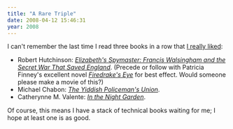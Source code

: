 ```yaml
---
title: "A Rare Triple"
date: 2008-04-12 15:46:31
year: 2008
---
```

I can't remember the last time I read three books in a row that <a href="http://www.librarything.com/catalog/gvwilson">I really liked</a>:
<ul>
  <li>Robert Hutchinson: <em><a href="http://www.amazon.com/Elizabeths-Spymaster-Francis-Walsingham-England/dp/0312368224">Elizabeth's Spymaster: Francis Walsingham and the Secret War That Saved England</a></em>. (Precede or follow with Patricia Finney's excellent novel <em><a href="http://www.amazon.com/Firedrakes-Eye-Patricia-Finney/dp/0312180942">Firedrake's Eye</a></em> for best effect. Would someone please make a movie of this?)</li>
  <li>Michael Chabon: <a href="http://www.amazon.com/Yiddish-Policemens-Union-Novel/dp/0007149824"><em>The Yiddish Policeman's Union</em></a>.</li>
  <li>Catherynne M. Valente: <em><a href="http://www.amazon.com/Orphans-Tales-Night-Garden/dp/0553384031">In the Night Garden</a></em>.</li>
</ul>
Of course, this means I have a stack of technical books waiting for me;  I hope at least one is as good.
